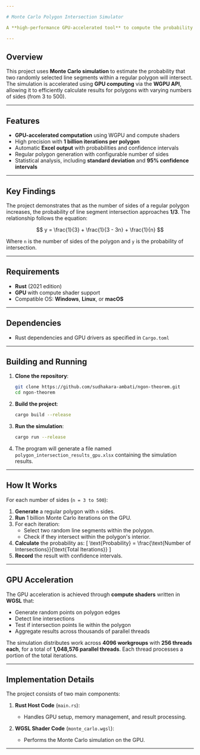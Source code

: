 ```yaml
---

# Monte Carlo Polygon Intersection Simulator

A **high-performance GPU-accelerated tool** to compute the probability of random line intersections within regular polygons.

---
```


## Overview

This project uses **Monte Carlo simulation** to estimate the probability that two randomly selected line segments within a regular polygon will intersect. The simulation is accelerated using **GPU computing** via the **WGPU API**, allowing it to efficiently calculate results for polygons with varying numbers of sides (from 3 to 500).

---

## Features

- **GPU-accelerated computation** using WGPU and compute shaders
- High precision with **1 billion iterations per polygon**
- Automatic **Excel output** with probabilities and confidence intervals
- Regular polygon generation with configurable number of sides
- Statistical analysis, including **standard deviation** and **95% confidence intervals**

---

## Key Findings

The project demonstrates that as the number of sides of a regular polygon increases, the probability of line segment intersection approaches **1/3**. The relationship follows the equation:

$$
y = \frac{1}{3} + \frac{1}{3 - 3n} + \frac{1}{n}
$$

Where `n` is the number of sides of the polygon and `y` is the probability of intersection.

---

## Requirements

- **Rust** (2021 edition)
- **GPU** with compute shader support
- Compatible OS: **Windows**, **Linux**, or **macOS**

---

## Dependencies

- Rust dependencies and GPU drivers as specified in `Cargo.toml`

---

## Building and Running

1. **Clone the repository**:
   ```bash
   git clone https://github.com/sudhakara-ambati/ngon-theorem.git
   cd ngon-theorem
   ```

2. **Build the project**:
   ```bash
   cargo build --release
   ```

3. **Run the simulation**:
   ```bash
   cargo run --release
   ```

4. The program will generate a file named `polygon_intersection_results_gpu.xlsx` containing the simulation results.

---

## How It Works

For each number of sides (`n = 3 to 500`):

1. **Generate** a regular polygon with `n` sides.
2. **Run** 1 billion Monte Carlo iterations on the GPU.
3. For each iteration:
   - Select two random line segments within the polygon.
   - Check if they intersect within the polygon's interior.
4. **Calculate** the probability as:
   \[
   \text{Probability} = \frac{\text{Number of Intersections}}{\text{Total Iterations}}
   \]
5. **Record** the result with confidence intervals.

---

## GPU Acceleration

The GPU acceleration is achieved through **compute shaders** written in **WGSL** that:

- Generate random points on polygon edges
- Detect line intersections
- Test if intersection points lie within the polygon
- Aggregate results across thousands of parallel threads

The simulation distributes work across **4096 workgroups** with **256 threads each**, for a total of **1,048,576 parallel threads**. Each thread processes a portion of the total iterations.

---

## Implementation Details

The project consists of two main components:

1. **Rust Host Code** (`main.rs`):
   - Handles GPU setup, memory management, and result processing.

2. **WGSL Shader Code** (`monte_carlo.wgsl`):
   - Performs the Monte Carlo simulation on the GPU.

---
